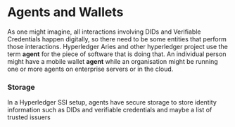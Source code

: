 # Agents and Wallets
As one might imagine, all interactions involving DIDs and Verifiable Credentials happen digitally, so there need to be some
entities that perform those interactions. Hyperledger Aries and other hyperledger project use the term **agent** for the 
piece of software that is doing that. An individual person might have a mobile wallet **agent** while an organisation might
be running one or more agents on enterprise servers or in the cloud.

### Storage
In a Hyperledger SSI setup, agents have secure storage to store identity information such as DIDs and verifiable credentials
and maybe a list of trusted issuers